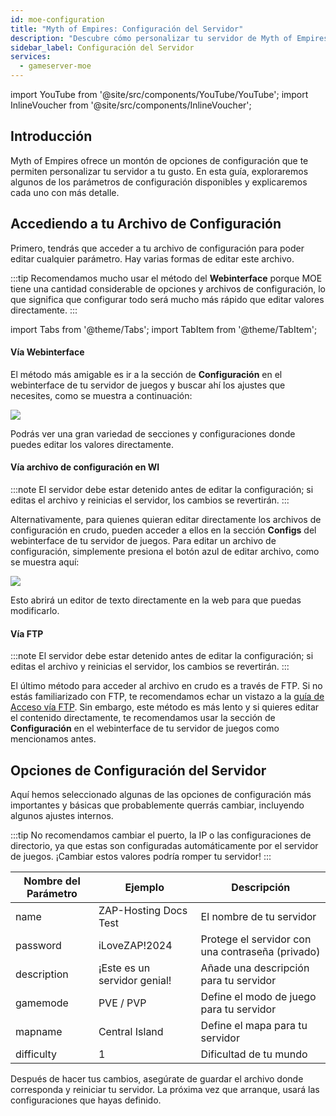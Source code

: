 ```yaml
---
id: moe-configuration
title: "Myth of Empires: Configuración del Servidor"
description: "Descubre cómo personalizar tu servidor de Myth of Empires para un juego óptimo y control total → Aprende más ahora"
sidebar_label: Configuración del Servidor
services:
  - gameserver-moe
---
```


import YouTube from '@site/src/components/YouTube/YouTube';
import InlineVoucher from '@site/src/components/InlineVoucher';

## Introducción
Myth of Empires ofrece un montón de opciones de configuración que te permiten personalizar tu servidor a tu gusto. En esta guía, exploraremos algunos de los parámetros de configuración disponibles y explicaremos cada uno con más detalle.

<YouTube videoId="a-tZnWIpOSg" imageSrc="https://screensaver01.zap-hosting.com/index.php/s/GozxMwycZ43y4sm/preview" title="¡Configura tu servidor de Myth Of Empires en solo UN MINUTO!" description="¿Te enteras mejor viendo las cosas en acción? ¡Aquí te tenemos! Sumérgete en nuestro video que lo explica todo. Ya sea que tengas prisa o prefieras absorber la info de la forma más entretenida posible."/>

<InlineVoucher />

## Accediendo a tu Archivo de Configuración

Primero, tendrás que acceder a tu archivo de configuración para poder editar cualquier parámetro. Hay varias formas de editar este archivo.

:::tip
Recomendamos mucho usar el método del **Webinterface** porque MOE tiene una cantidad considerable de opciones y archivos de configuración, lo que significa que configurar todo será mucho más rápido que editar valores directamente.
:::

import Tabs from '@theme/Tabs';
import TabItem from '@theme/TabItem';

<Tabs>
<TabItem value="settings" label="Vía Webinterface" default>

#### Vía Webinterface

El método más amigable es ir a la sección de **Configuración** en el webinterface de tu servidor de juegos y buscar ahí los ajustes que necesites, como se muestra a continuación:

![](https://screensaver01.zap-hosting.com/index.php/s/QDPzFgWRrfB49HB/preview)

Podrás ver una gran variedad de secciones y configuraciones donde puedes editar los valores directamente.

</TabItem>

<TabItem value="configs" label="Vía archivo de configuración en WI">

#### Vía archivo de configuración en WI

:::note
El servidor debe estar detenido antes de editar la configuración; si editas el archivo y reinicias el servidor, los cambios se revertirán.
:::

Alternativamente, para quienes quieran editar directamente los archivos de configuración en crudo, pueden acceder a ellos en la sección **Configs** del webinterface de tu servidor de juegos. Para editar un archivo de configuración, simplemente presiona el botón azul de editar archivo, como se muestra aquí:

![](https://screensaver01.zap-hosting.com/index.php/s/ke6TF9RooBGqawW/preview)

Esto abrirá un editor de texto directamente en la web para que puedas modificarlo.

</TabItem>

<TabItem value="ftp" label="Vía FTP">

#### Vía FTP

:::note
El servidor debe estar detenido antes de editar la configuración; si editas el archivo y reinicias el servidor, los cambios se revertirán.
:::

El último método para acceder al archivo en crudo es a través de FTP. Si no estás familiarizado con FTP, te recomendamos echar un vistazo a la [guía de Acceso vía FTP](gameserver-ftpaccess.md). Sin embargo, este método es más lento y si quieres editar el contenido directamente, te recomendamos usar la sección de **Configuración** en el webinterface de tu servidor de juegos como mencionamos antes.

</TabItem>
</Tabs>

## Opciones de Configuración del Servidor

Aquí hemos seleccionado algunas de las opciones de configuración más importantes y básicas que probablemente querrás cambiar, incluyendo algunos ajustes internos.

:::tip
No recomendamos cambiar el puerto, la IP o las configuraciones de directorio, ya que estas son configuradas automáticamente por el servidor de juegos. ¡Cambiar estos valores podría romper tu servidor!
:::

| Nombre del Parámetro | Ejemplo                                | Descripción                                               |
| -------------------- | ------------------------------------ | --------------------------------------------------------- | 
| name                 | ZAP-Hosting Docs Test                 | El nombre de tu servidor                                  |
| password             | iLoveZAP!2024                        | Protege el servidor con una contraseña (privado)          |
| description          | ¡Este es un servidor genial!          | Añade una descripción para tu servidor                    |
| gamemode             | PVE / PVP                           | Define el modo de juego para tu servidor                  |
| mapname              | Central Island                      | Define el mapa para tu servidor                            |
| difficulty           | 1                                   | Dificultad de tu mundo                                    |

Después de hacer tus cambios, asegúrate de guardar el archivo donde corresponda y reiniciar tu servidor. La próxima vez que arranque, usará las configuraciones que hayas definido.

<InlineVoucher />